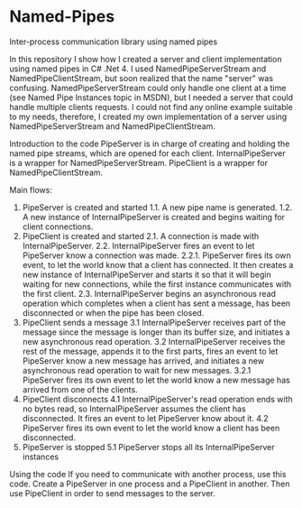 # Named-Pipes
Inter-process communication library using named pipes

In this repository I show how I created a server and client implementation using named pipes in C# .Net 4.
I used NamedPipeServerStream and NamedPipeClientStream, but soon realized that the name "server" was confusing. NamedPipeServerStream could only handle one client at a time (see Named Pipe Instances topic in MSDN), but I needed a server that could handle multiple clients requests.
I could not find any online example suitable to my needs, therefore, I created my own implementation of a server using NamedPipeServerStream and NamedPipeClientStream.

Introduction to the code
PipeServer is in charge of creating and holding the named pipe streams, which are opened for each client. 
InternalPipeServer is a wrapper for NamedPipeServerStream. 
PipeClient is a wrapper for NamedPipeClientStream.

Main flows:

1. PipeServer is created and started
  1.1. A new pipe name is generated.
  1.2. A new instance of InternalPipeServer is created and begins waiting for client connections. 
2. PipeClient is created and started
  2.1. A connection is made with InternalPipeServer. 
  2.2. InternalPipeServer fires an event to let PipeServer know a connection was made.
    2.2.1. PipeServer fires its own event, to let the world know that a client has connected. It then creates a new instance of InternalPipeServer and starts it so that it will begin waiting for new connections, while the first instance communicates with the first client.
  2.3. InternalPipeServer begins an asynchronous read operation which completes when a client has sent a message, has been disconnected or when the pipe has been closed.
3. PipeClient sends a message 
  3.1 InternalPipeServer receives part of the message since the message is longer than its buffer size, and initiates a new asynchronous read operation.
  3.2 InternalPipeServer receives the rest of the message, appends it to the first parts, fires an event to let PipeServer know a new message has arrived, and initiates a new asynchronous read operation to wait for new messages.
    3.2.1 PipeServer fires its own event to let the world know a new message has arrived from one of the clients. 
4. PipeClient disconnects
  4.1 InternalPipeServer's read operation ends with no bytes read, so InternalPipeServer assumes the client has disconnected. It fires an event to let PipeServer know about it.
  4.2 PipeServer fires its own event to let the world know a client has been disconnected.
5. PipeServer is stopped
  5.1 PipeServer stops all its InternalPipeServer instances 

Using the code
If you need to communicate with another process, use this code. 
Create a PipeServer in one process and a PipeClient in another. Then use PipeClient in order to send messages to the server.
